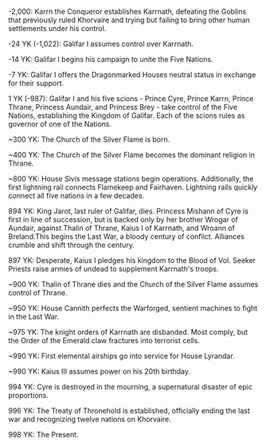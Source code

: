 -2,000: Karrn the Conqueror establishes Karrnath, defeating the Goblins that previously ruled Khorvaire and trying but failing to bring other human settlements under his control.

-24 YK (-1,022): Galifar I assumes control over Karrnath.

-14 YK: Galifar I begins his campaign to unite the Five Nations.

-7 YK: Galifar I offers the Dragonmarked Houses neutral status in exchange for their support.

1 YK (-987): Galifar I and his five scions - Prince Cyre, Prince Karrn, Prince Thrane, Princess Aundair, and Princess Brey - take control of the Five Nations, establishing the Kingdom of Galifar. Each of the scions rules as governor of one of the Nations.

~300 YK: The Church of the Silver Flame is born.

~400 YK: The Church of the Silver Flame becomes the dominant religion in Thrane.

~800 YK: House Sivis message stations begin operations. Additionally, the first lightning rail connects Flamekeep and Fairhaven. Lightning rails quickly connect all five nations in a few decades.

894 YK: King Jarot, last ruler of Galifar, dies. Princess Mishann of Cyre is first in line of succession, but is backed only by her brother Wrogar of Aundair, against Thalin of Thrane, Kaius I of Karrnath, and Wroann of Breland.This begins the Last War, a bloody century of conflict. Alliances crumble and shift through the century.

897 YK: Desperate, Kaius I pledges his kingdom to the Blood of Vol. Seeker Priests raise armies of undead to supplement Karrnath's troops.

~900 YK: Thalin of Thrane dies and the Church of the Silver Flame assumes control of Thrane. 

~950 YK: House Cannith perfects the Warforged, sentient machines to fight in the Last War.

~975 YK: The knight orders of Karrnath are disbanded. Most comply, but the Order of the Emerald claw fractures into terrorist cells.

~990 YK: First elemental airships go into service for House Lyrandar. 

~990 YK: Kaius III assumes power on his 20th birthday.

994 YK: Cyre is destroyed in the mourning, a supernatural disaster of epic proportions. 

996 YK: The Treaty of Thronehold is established, officially ending the last war and recognizing twelve nations on Khorvaire.

998 YK: The Present. 
